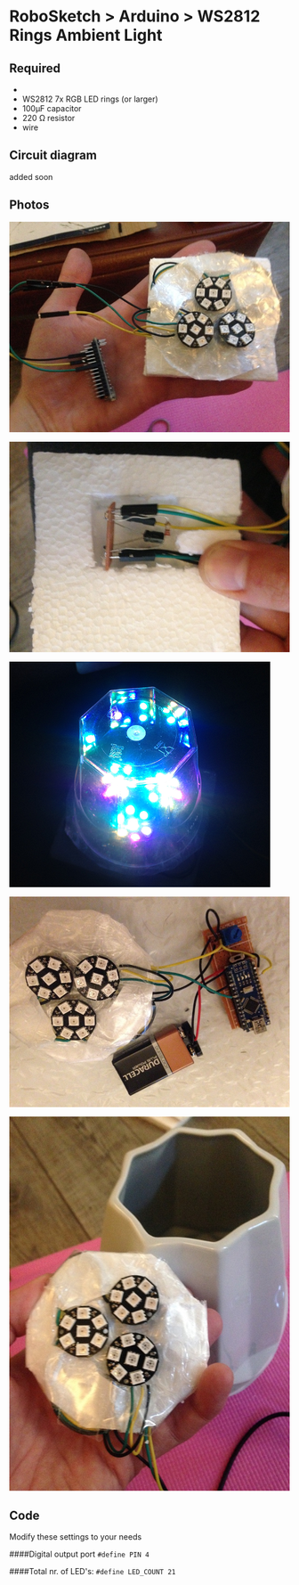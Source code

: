 # RoboSketch > Arduino > WS2812 Rings Ambient Light

## Required

* 
* WS2812 7x RGB LED rings (or larger)
* 100μF capacitor
* 220 Ω resistor
* wire

## Circuit diagram
added soon


## Photos

![WS2812B Ambient Light](https://github.com/jelmerdereus/RoboSketch/blob/master/Arduino/WS2812_Rings_AmbientLight/IMG_4516.JPG "Arduino Nano and WS2812B RGB LEDs")

![WS2812B Ambient Light](https://github.com/jelmerdereus/RoboSketch/blob/master/Arduino/WS2812_Rings_AmbientLight/IMG_4514.JPG "hide the PCB and components")

![WS2812B Ambient Light](https://github.com/jelmerdereus/RoboSketch/blob/master/Arduino/WS2812_Rings_AmbientLight/IMG_4517.JPG "what a cup can do with light")

![WS2812B Ambient Light](https://github.com/jelmerdereus/RoboSketch/blob/master/Arduino/WS2812_Rings_AmbientLight/IMG_4540.JPG "preparing for enclosure")

![WS2812B Ambient Light](https://github.com/jelmerdereus/RoboSketch/blob/master/Arduino/WS2812_Rings_AmbientLight/IMG_4519.JPG "you can fit it in a vase")



## Code

Modify these settings to your needs

####Digital output port
`#define PIN 4`

####Total nr. of LED's:
`#define LED_COUNT 21`

